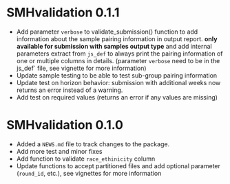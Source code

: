 # SMHvalidation 0.1.1

* Add parameter `verbose` to validate_submission() function to add information 
about the sample pairing information in output report. 
**only available for submission with samples output type** and add internal 
parameters extract from `js_def` to always print the pairing information of 
one or multiple columns in details. (parameter `verbose` need to be in the `
`js_def` file, see vignette for more information)
* Update sample testing to be able to test sub-group pairing information
* Update test on horizon behavior: submission with additional weeks now returns 
an error instead of a warning.
* Add test on required values (returns an error if any values are missing)

# SMHvalidation 0.1.0

* Added a `NEWS.md` file to track changes to the package.
* Add more test and minor fixes
* Add function to validate `race_ethinicity` column
* Update functions to accept partitioned files and add optional parameter 
(`round_id`, etc.), see vignettes for more information
